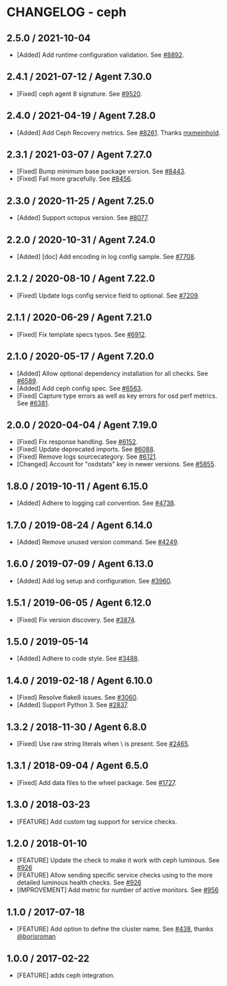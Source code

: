 # CHANGELOG - ceph

## 2.5.0 / 2021-10-04

* [Added] Add runtime configuration validation. See [#8892](https://github.com/DataDog/integrations-core/pull/8892).

## 2.4.1 / 2021-07-12 / Agent 7.30.0

* [Fixed] ceph agent 8 signature. See [#9520](https://github.com/DataDog/integrations-core/pull/9520).

## 2.4.0 / 2021-04-19 / Agent 7.28.0

* [Added] Add Ceph Recovery metrics. See [#8261](https://github.com/DataDog/integrations-core/pull/8261). Thanks [mxmeinhold](https://github.com/mxmeinhold).

## 2.3.1 / 2021-03-07 / Agent 7.27.0

* [Fixed] Bump minimum base package version. See [#8443](https://github.com/DataDog/integrations-core/pull/8443).
* [Fixed] Fail more gracefully. See [#8456](https://github.com/DataDog/integrations-core/pull/8456).

## 2.3.0 / 2020-11-25 / Agent 7.25.0

* [Added] Support octopus version. See [#8077](https://github.com/DataDog/integrations-core/pull/8077).

## 2.2.0 / 2020-10-31 / Agent 7.24.0

* [Added] [doc] Add encoding in log config sample. See [#7708](https://github.com/DataDog/integrations-core/pull/7708).

## 2.1.2 / 2020-08-10 / Agent 7.22.0

* [Fixed] Update logs config service field to optional. See [#7209](https://github.com/DataDog/integrations-core/pull/7209).

## 2.1.1 / 2020-06-29 / Agent 7.21.0

* [Fixed] Fix template specs typos. See [#6912](https://github.com/DataDog/integrations-core/pull/6912).

## 2.1.0 / 2020-05-17 / Agent 7.20.0

* [Added] Allow optional dependency installation for all checks. See [#6589](https://github.com/DataDog/integrations-core/pull/6589).
* [Added] Add ceph config spec. See [#6563](https://github.com/DataDog/integrations-core/pull/6563).
* [Fixed] Capture type errors as well as key errors for osd perf metrics. See [#6381](https://github.com/DataDog/integrations-core/pull/6381).

## 2.0.0 / 2020-04-04 / Agent 7.19.0

* [Fixed] Fix response handling. See [#6152](https://github.com/DataDog/integrations-core/pull/6152).
* [Fixed] Update deprecated imports. See [#6088](https://github.com/DataDog/integrations-core/pull/6088).
* [Fixed] Remove logs sourcecategory. See [#6121](https://github.com/DataDog/integrations-core/pull/6121).
* [Changed] Account for "osdstats" key in newer versions. See [#5855](https://github.com/DataDog/integrations-core/pull/5855).

## 1.8.0 / 2019-10-11 / Agent 6.15.0

* [Added] Adhere to logging call convention. See [#4738](https://github.com/DataDog/integrations-core/pull/4738).

## 1.7.0 / 2019-08-24 / Agent 6.14.0

* [Added] Remove unused version command. See [#4249](https://github.com/DataDog/integrations-core/pull/4249).

## 1.6.0 / 2019-07-09 / Agent 6.13.0

* [Added] Add log setup and configuration. See [#3960](https://github.com/DataDog/integrations-core/pull/3960).

## 1.5.1 / 2019-06-05 / Agent 6.12.0

* [Fixed] Fix version discovery. See [#3874](https://github.com/DataDog/integrations-core/pull/3874).

## 1.5.0 / 2019-05-14

* [Added] Adhere to code style. See [#3488](https://github.com/DataDog/integrations-core/pull/3488).

## 1.4.0 / 2019-02-18 / Agent 6.10.0

* [Fixed] Resolve flake8 issues. See [#3060](https://github.com/DataDog/integrations-core/pull/3060).
* [Added] Support Python 3. See [#2837](https://github.com/DataDog/integrations-core/pull/2837).

## 1.3.2 / 2018-11-30 / Agent 6.8.0

* [Fixed] Use raw string literals when \ is present. See [#2465][1].

## 1.3.1 / 2018-09-04 / Agent 6.5.0

* [Fixed] Add data files to the wheel package. See [#1727][2].

## 1.3.0 / 2018-03-23

* [FEATURE] Add custom tag support for service checks.

## 1.2.0 / 2018-01-10

* [FEATURE] Update the check to make it work with ceph luminous. See [#926][3]
* [FEATURE] Allow sending specific service checks using to the more detailed luminous health checks. See [#926][3]
* [IMPROVEMENT] Add metric for number of active monitors. See [#956][4]

## 1.1.0 / 2017-07-18

* [FEATURE] Add option to define the cluster name. See [#438][5], thanks [@borisroman][6]

## 1.0.0 / 2017-02-22

* [FEATURE] adds ceph integration.

<!--- The following link definition list is generated by PimpMyChangelog --->
[1]: https://github.com/DataDog/integrations-core/pull/2465
[2]: https://github.com/DataDog/integrations-core/pull/1727
[3]: https://github.com/DataDog/integrations-core/issues/926
[4]: https://github.com/DataDog/integrations-core/pull/956
[5]: https://github.com/DataDog/integrations-core/issues/438
[6]: https://github.com/borisroman

